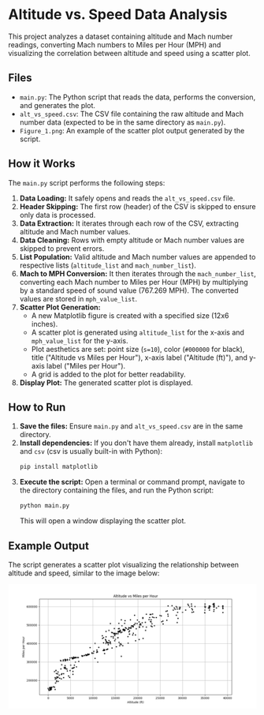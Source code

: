 # Altitude vs. Speed Data Analysis

This project analyzes a dataset containing altitude and Mach number readings, converting Mach numbers to Miles per Hour (MPH) and visualizing the correlation between altitude and speed using a scatter plot.

## Files

* `main.py`: The Python script that reads the data, performs the conversion, and generates the plot.
* `alt_vs_speed.csv`: The CSV file containing the raw altitude and Mach number data (expected to be in the same directory as `main.py`).
* `Figure_1.png`: An example of the scatter plot output generated by the script.

## How it Works

The `main.py` script performs the following steps:

1.  **Data Loading:** It safely opens and reads the `alt_vs_speed.csv` file.
2.  **Header Skipping:** The first row (header) of the CSV is skipped to ensure only data is processed.
3.  **Data Extraction:** It iterates through each row of the CSV, extracting altitude and Mach number values.
4.  **Data Cleaning:** Rows with empty altitude or Mach number values are skipped to prevent errors.
5.  **List Population:** Valid altitude and Mach number values are appended to respective lists (`altitude_list` and `mach_number_list`).
6.  **Mach to MPH Conversion:** It then iterates through the `mach_number_list`, converting each Mach number to Miles per Hour (MPH) by multiplying by a standard speed of sound value (767.269 MPH). The converted values are stored in `mph_value_list`.
7.  **Scatter Plot Generation:**
    * A new Matplotlib figure is created with a specified size (12x6 inches).
    * A scatter plot is generated using `altitude_list` for the x-axis and `mph_value_list` for the y-axis.
    * Plot aesthetics are set: point size (`s=10`), color (`#000000` for black), title ("Altitude vs Miles per Hour"), x-axis label ("Altitude (ft)"), and y-axis label ("Miles per Hour").
    * A grid is added to the plot for better readability.
8.  **Display Plot:** The generated scatter plot is displayed.

## How to Run

1.  **Save the files:** Ensure `main.py` and `alt_vs_speed.csv` are in the same directory.
2.  **Install dependencies:** If you don't have them already, install `matplotlib` and `csv` (csv is usually built-in with Python):
    ```bash
    pip install matplotlib
    ```
3.  **Execute the script:** Open a terminal or command prompt, navigate to the directory containing the files, and run the Python script:
    ```bash
    python main.py
    ```
    This will open a window displaying the scatter plot.

## Example Output

The script generates a scatter plot visualizing the relationship between altitude and speed, similar to the image below:

![Altitude vs Miles per Hour Scatter Plot](Figure_1.png)